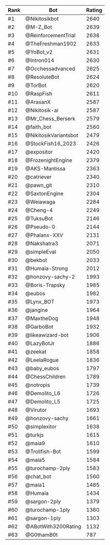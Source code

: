 Rank|Bot|Rating
---|---|---
#1|@Nikitosikbot|2640
#2|@M-Z_Bot|2639
#3|@ReinforcementTrial|2638
#4|@TheFreshman1902|2633
#5|@YoBot_v2|2631
#6|@Intron014|2630
#7|@Occhessadvanced|2625
#8|@ResoluteBot|2624
#9|@TorBot|2620
#10|@RaspFish|2611
#11|@ArasanX|2587
#12|@Nikitosik-ai|2587
#13|@Mr_Chess_Berserk|2579
#14|@faith_bot|2560
#15|@NikitosikVariantsbot|2479
#16|@StockFish16_2023|2426
#17|@expositor|2420
#18|@FrozenightEngine|2379
#19|@AKS-Mantissa|2363
#20|@catriever|2340
#21|@pawn_git|2310
#22|@SaxtonEngine|2304
#23|@Weiawaga|2284
#24|@Cheng-4|2249
#25|@TuksuBot|2146
#26|@Pseudo-0|2144
#27|@Phalanx-XXV|2131
#28|@Nakshatra3|2071
#29|@simpleEval|2050
#30|@bekbot|2033
#31|@Humaia-Strong|2012
#32|@honzovy-sachy-2|1993
#33|@Boris-Trapsky|1985
#34|@eubos|1982
#35|@Lynx_BOT|1973
#36|@jangine|1964
#37|@MaxtheDog|1948
#38|@GarboBot|1932
#39|@likeawizard-bot|1906
#40|@LazyBotJr|1886
#41|@zeekat|1858
#42|@LeelaRogue|1836
#43|@baby_eubos|1797
#44|@ChessChildren|1789
#45|@notropis|1739
#46|@Demolito_L6|1726
#47|@Demolito_L5|1725
#48|@Virutor|1693
#49|@honzovy-sachy|1661
#50|@simplexitor|1638
#51|@turkjs|1615
#52|@maia9|1610
#53|@Trollfish-Bot|1599
#54|@maia5|1584
#55|@turochamp-2ply|1583
#56|@chat_bot|1560
#57|@maia1|1485
#58|@Humaia|1434
#59|@sargon-2ply|1379
#60|@turochamp-1ply|1360
#61|@sargon-1ply|1303
#62|@ABotWith3200Rating|1132
#63|@G0thamB0t|787
